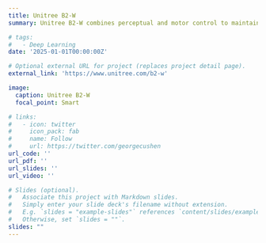 ```yaml
---
title: Unitree B2-W
summary: Unitree B2-W combines perceptual and motor control to maintain balance and cope with a variety of different discrete terrains.

# tags:
#   - Deep Learning
date: '2025-01-01T00:00:00Z'

# Optional external URL for project (replaces project detail page).
external_link: 'https://www.unitree.com/b2-w'

image:
  caption: Unitree B2-W
  focal_point: Smart

# links:
#   - icon: twitter
#     icon_pack: fab
#     name: Follow
#     url: https://twitter.com/georgecushen
url_code: ''
url_pdf: ''
url_slides: ''
url_video: ''

# Slides (optional).
#   Associate this project with Markdown slides.
#   Simply enter your slide deck's filename without extension.
#   E.g. `slides = "example-slides"` references `content/slides/example-slides.md`.
#   Otherwise, set `slides = ""`.
slides: ""
---
```

